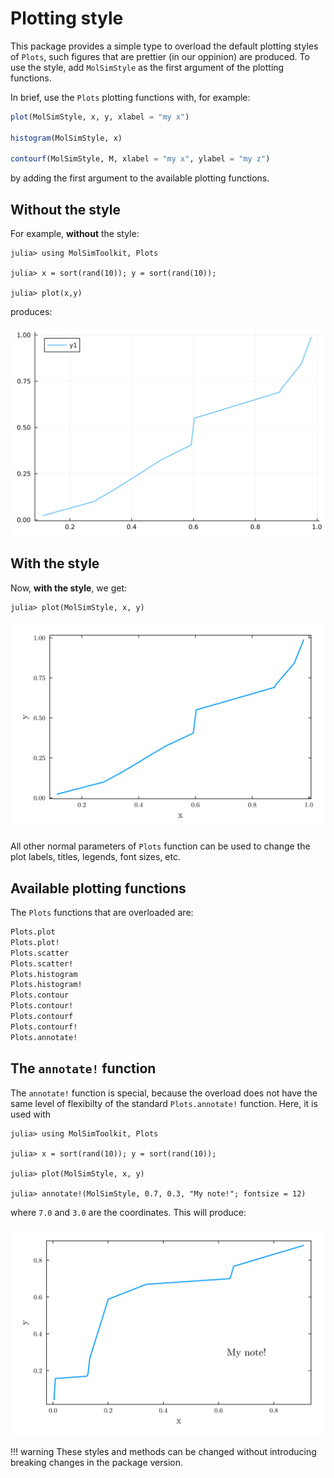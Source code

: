 # Plotting style

This package provides a simple type to overload the default plotting styles of `Plots`, such
figures that are prettier (in our oppinion) are produced. To use the style, add `MolSimStyle`
as the first argument of the plotting functions. 

In brief, use the `Plots` plotting functions with, for example:

```julia
plot(MolSimStyle, x, y, xlabel = "my x")

histogram(MolSimStyle, x)

contourf(MolSimStyle, M, xlabel = "my x", ylabel = "my z")
```

by adding the first argument to the available plotting functions. 

## Without the style

For example, **without** the style:

```julia-repl
julia> using MolSimToolkit, Plots

julia> x = sort(rand(10)); y = sort(rand(10));

julia> plot(x,y)
```

produces:

![](./images/plottting_style/no_style.svg)

## With the style

Now, **with the style**, we get:

```julia-repl
julia> plot(MolSimStyle, x, y)
```

![](./images/plottting_style/with_style.svg)

All other normal parameters of `Plots` function can be used to change the plot labels,
titles, legends, font sizes, etc.

## Available plotting functions

The `Plots` functions that are overloaded are:

```julia
Plots.plot
Plots.plot!
Plots.scatter
Plots.scatter!
Plots.histogram
Plots.histogram!
Plots.contour
Plots.contour!
Plots.contourf
Plots.contourf!
Plots.annotate!
```

## The `annotate!` function

The `annotate!` function is special, because the overload does not have the 
same level of flexibilty of the standard `Plots.annotate!` function. Here, it
is used with

```julia-repl
julia> using MolSimToolkit, Plots

julia> x = sort(rand(10)); y = sort(rand(10));

julia> plot(MolSimStyle, x, y)

julia> annotate!(MolSimStyle, 0.7, 0.3, "My note!"; fontsize = 12)
```

where `7.0` and `3.0` are the coordinates. This will produce:

![](./images/plottting_style/annotate.svg)

!!! warning
    These styles and methods can be changed without introducing
    breaking changes in the package version. 





